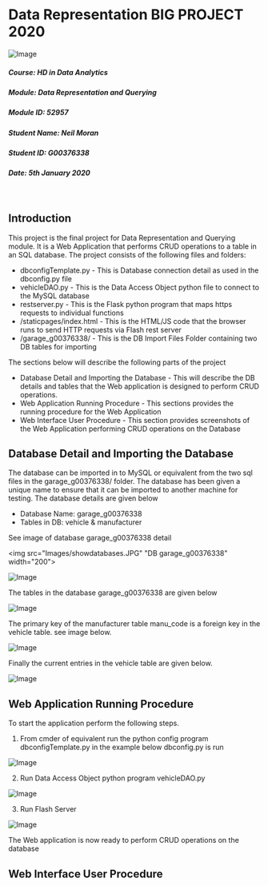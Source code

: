 # Data Representation BIG PROJECT 2020

![Image](Images/bigprojectlogo.JPG "Image")

##### Course: HD in Data Analytics
##### Module: Data Representation and Querying
##### Module ID: 52957
##### Student Name: Neil Moran
##### Student ID: G00376338
##### Date: 5th January 2020

<br>

## Introduction

This project is the final project for Data Representation and Querying module. It is a Web Application that performs CRUD operations to a table in an SQL database. The project consists of the following files and folders:

  * dbconfigTemplate.py - This is Database connection detail as used in the dbconfig.py file
  * vehicleDAO.py - This is the Data Access Object python file to connect to the MySQL database
  * restserver.py - This is the Flask python program that maps https requests to individual functions
  * /staticpages/index.html - This is the HTML/JS code that the browser runs to send HTTP requests via Flash rest server 
  * /garage_g00376338/ - This is the DB Import Files Folder containing two DB tables for importing
  
  The sections below will describe the following parts of the project
  
  * Database Detail and Importing the Database - This will describe the DB details and tables that the Web application is designed to perform CRUD operations.
  * Web Application Running Procedure - This sections provides the running procedure for the Web Application
  * Web Interface User Procedure - This section provides screenshots of the Web Application performing CRUD operations on the Database

## Database Detail and Importing the Database

The database can be imported in to MySQL or equivalent from the two sql files in the garage_g00376338/ folder. The database has been given a unique name to ensure that it can be imported to another machine for testing. The database details are given below

* Database Name: garage_g00376338
* Tables in DB: vehicle & manufacturer

See image of database garage_g00376338 detail

<img src="Images/showdatabases.JPG" "DB garage_g00376338" width="200">

![Image](Images/showdatabases.JPG "DB garage_g00376338")

The tables in the database garage_g00376338 are given below

![Image](Images/showtables.JPG "Tables in garage_g00376338")


The primary key of the manufacturer table manu_code is a foreign key in the vehicle table. see image below.

![Image](Images/showcreatetablevehicle.JPG "Table vehicle details")

Finally the current entries in the vehicle table are given below.

![Image](Images/showtablevehicle.JPG "Current Table vehicle data")

## Web Application Running Procedure

To start the application perform the following steps.

1. From cmder of equivalent run the python config program dbconfigTemplate.py in the example below dbconfig.py is run

![Image](Images/rundbconfig.JPG "Run dbconfig.py")

2. Run Data Access Object python program vehicleDAO.py 

![Image](Images/runvehicleDAO.JPG "Run vehicleDAO.py")

3. Run Flash Server 

![Image](Images/runrestserver.JPG "Run restserver.py")

The Web application is now ready to perform CRUD operations on the database

## Web Interface User Procedure 
